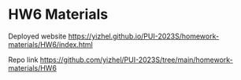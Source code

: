 # HW6 Materials

Deployed website https://yizhel.github.io/PUI-2023S/homework-materials/HW6/index.html

Repo link https://github.com/yizhel/PUI-2023S/tree/main/homework-materials/HW6
